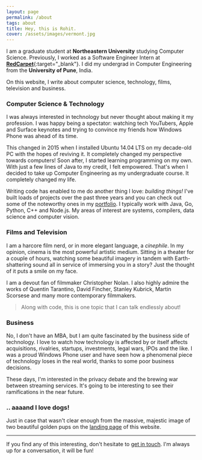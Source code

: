 ```yaml
---
layout: page
permalink: /about
tags: about
title: Hey, this is Rohit.
cover: /assets/images/vermont.jpg
---
```


I am a graduate student at **Northeastern University** studying Computer Science. Previously, I worked as a Software Engineer Intern at [**RedCarpet**](https://www.redcarpetup.com/){:target="\_blank"}. I did my undergrad in Computer Engineering from the **University of Pune**, India.

On this website, I write about computer science, technology, films, television and business.

### Computer Science & Technology

I was always interested in technology but never thought about making it my profession. I was happy being a spectator: watching tech YouTubers, Apple and Surface keynotes and trying to convince my friends how Windows Phone was ahead of its time.

This changed in 2015 when I installed Ubuntu 14.04 LTS on my decade-old PC with the hopes of reviving it. It completely changed my perspective towards computers! Soon after, I started learning programming on my own. With just a few lines of Java to my credit, I felt empowered. That's when I decided to take up Computer Engineering as my undergraduate course. It completely changed my life.

Writing code has enabled to me do another thing I love: _building things!_ I've built loads of projects over the past three years and you can check out some of the noteworthy ones in my [portfolio](/portfolio). I typically work with Java, Go, Python, C++ and Node.js. My areas of interest are systems, compilers, data science and computer vision.

### Films and Television

I am a harcore film nerd, or in more elegant language, a _cinephile_. In my opinion, cinema is the most powerful artistic medium. Sitting in a theater for a couple of hours, watching some beautiful imagery in tandem with Earth-shattering sound all in service of immersing you in a story? Just the thought of it puts a smile on my face.

I am a devout fan of filmmaker Christopher Nolan. I also highly admire the works of Quentin Tarantino, David Fincher, Stanley Kubrick, Martin Scorsese and many more contemporary filmmakers.

> Along with code, this is one topic that I can talk endlessly about!

### Business

No, I don't have an MBA, but I am quite fascinated by the business side of technology. I love to watch how technology is affected by or itself affects acquisitions, rivalries, startups, investments, legal wars, IPOs and the like. I was a proud Windows Phone user and have seen how a phenomenal piece of technology loses in the real world, thanks to some poor business decisions.

These days, I'm interested in the privacy debate and the brewing war between streaming services. It's going to be interesting to see their ramifications in the near future.

### .. aaaand I love dogs!

Just in case that wasn't clear enough from the massive, majestic image of two beautiful golden pups on the [landing page](/) of this website.

---

If you find any of this interesting, don't hesitate to [get in touch](/hello). I'm always up for a conversation, it will be fun!
